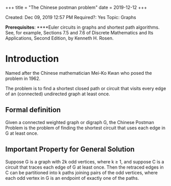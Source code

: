 +++
title = "The Chinese postman problem"
date = 2019-12-12
+++


Created: Dec 09, 2019 12:57 PM
Required?: Yes
Topic: Graphs

**Prerequisites**: ****Euler circuits in graphs and shortest path algorithms. See, for example, Sections 7.5 and 7.6 of Discrete Mathematics and Its Applications, Second Edition, by Kenneth H. Rosen.

# Introduction

Named after the Chinese mathematician Mei-Ko Kwan who posed the problem in 1962.

The problem is to find a shortest closed path or circuit that visits every edge of an (connected) undirected graph at least once.

## Formal definition

Given a connected weighted graph or digraph G, the Chinese Postman Problem is the problem of finding the shortest circuit that uses each edge in G at least once.

## Important Property for General Solution

Suppose G is a graph with 2k odd vertices, where k ≥ 1, and suppose C is a circuit that traces each edge of G at least once. Then the retraced edges in C can be partitioned into k paths joining pairs of the odd vertices, where each odd vertex in G is an endpoint of exactly one of the paths.
